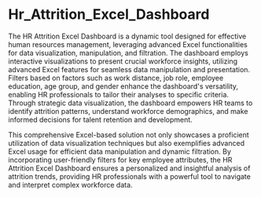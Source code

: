 # Hr_Attrition_Excel_Dashboard


The HR Attrition Excel Dashboard is a dynamic tool designed for effective human resources management, leveraging advanced Excel functionalities for data visualization, manipulation, and filtration. The dashboard employs interactive visualizations to present crucial workforce insights, utilizing advanced Excel features for seamless data manipulation and presentation. Filters based on factors such as work distance, job role, employee education, age group, and gender enhance the dashboard's versatility, enabling HR professionals to tailor their analyses to specific criteria. Through strategic data visualization, the dashboard empowers HR teams to identify attrition patterns, understand workforce demographics, and make informed decisions for talent retention and development.

This comprehensive Excel-based solution not only showcases a proficient utilization of data visualization techniques but also exemplifies advanced Excel usage for efficient data manipulation and dynamic filtration. By incorporating user-friendly filters for key employee attributes, the HR Attrition Excel Dashboard ensures a personalized and insightful analysis of attrition trends, providing HR professionals with a powerful tool to navigate and interpret complex workforce data.



